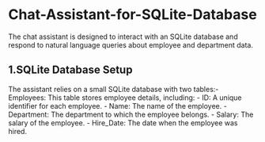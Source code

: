 # Chat-Assistant-for-SQLite-Database

The chat assistant is designed to interact with an SQLite database and respond to natural language queries 
about employee and department data.

## 1.SQLite Database Setup
  The assistant relies on a small SQLite database with two tables:-
  Employees: This table stores employee details, including:
    -  ID: A unique identifier for each employee.
    -  Name: The name of the employee.
    -  Department: The department to which the employee belongs.
    -  Salary: The salary of the employee.
    -  Hire_Date: The date when the employee was hired.
